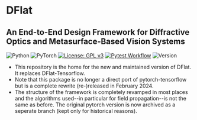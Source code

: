 # DFlat
## An End-to-End Design Framework for Diffractive Optics and Metasurface-Based Vision Systems
![Python](https://img.shields.io/badge/python-3670A0?style=for-the-badge&logo=python&logoColor=ffdd54)
![PyTorch](https://img.shields.io/badge/PyTorch-%23EE4C2C.svg?style=for-the-badge&logo=PyTorch&logoColor=white)
[![License: GPL v3](https://img.shields.io/badge/License-GPLv3-blue.svg)](https://www.gnu.org/licenses/gpl-3.0)
[![Pytest Workflow](https://github.com/DeanHazineh/DFlat-pytorch/actions/workflows/pytest.yml/badge.svg?branch=dflat_v2.0.0)](https://github.com/DeanHazineh/DFlat-pytorch/actions/workflows/pytest.yml)
![Version](https://img.shields.io/badge/version-2.0.0-blue)

- This repository is the home for the new and maintained version of DFlat. It replaces DFlat-Tensorflow.
- Note that this package is no longer a direct port of pytorch-tensorflow but is a complete rewrite (re-)released in February 2024.
- The structure of the framework is completely revamped in most places and the algorithms used--in particular for field propagation--is not the same as before. The original pytorch version is now archived as a seperate branch (kept only for historical reasons).





